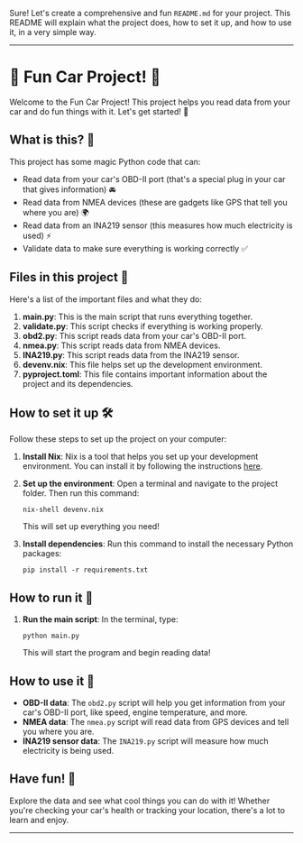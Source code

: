 Sure! Let's create a comprehensive and fun `README.md` for your project. This README will explain what the project does, how to set it up, and how to use it, in a very simple way. 

---

# 🚗 Fun Car Project! 🚗

Welcome to the Fun Car Project! This project helps you read data from your car and do fun things with it. Let's get started! 🎉

## What is this? 🤔

This project has some magic Python code that can:
- Read data from your car's OBD-II port (that's a special plug in your car that gives information) 🚘
- Read data from NMEA devices (these are gadgets like GPS that tell you where you are) 🌍
- Read data from an INA219 sensor (this measures how much electricity is used) ⚡
- Validate data to make sure everything is working correctly ✅

## Files in this project 📂

Here's a list of the important files and what they do:

1. **main.py**: This is the main script that runs everything together.
2. **validate.py**: This script checks if everything is working properly.
3. **obd2.py**: This script reads data from your car's OBD-II port.
4. **nmea.py**: This script reads data from NMEA devices.
5. **INA219.py**: This script reads data from the INA219 sensor.
6. **devenv.nix**: This file helps set up the development environment.
7. **pyproject.toml**: This file contains important information about the project and its dependencies.

## How to set it up 🛠️

Follow these steps to set up the project on your computer:

1. **Install Nix**: Nix is a tool that helps you set up your development environment. You can install it by following the instructions [here](https://nixos.org/download.html).

2. **Set up the environment**: Open a terminal and navigate to the project folder. Then run this command:
   ```
   nix-shell devenv.nix
   ```
   This will set up everything you need!

3. **Install dependencies**: Run this command to install the necessary Python packages:
   ```
   pip install -r requirements.txt
   ```

## How to run it 🚀

1. **Run the main script**: In the terminal, type:
   ```
   python main.py
   ```
   This will start the program and begin reading data!

## How to use it 📖

- **OBD-II data**: The `obd2.py` script will help you get information from your car's OBD-II port, like speed, engine temperature, and more.
- **NMEA data**: The `nmea.py` script will read data from GPS devices and tell you where you are.
- **INA219 sensor data**: The `INA219.py` script will measure how much electricity is being used.

## Have fun! 🎉

Explore the data and see what cool things you can do with it! Whether you're checking your car's health or tracking your location, there's a lot to learn and enjoy.

---
